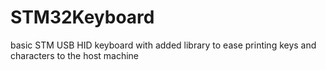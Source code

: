 # STM32Keyboard
basic STM USB HID keyboard with added library to ease printing keys and characters to the host machine
